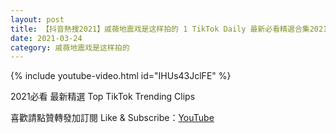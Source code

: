 ```yaml
---
layout: post
title: 【抖音熱搜2021】戚薇地震戏是这样拍的 1 TikTok Daily 最新必看精選合集2021 03 24
date: 2021-03-24
category: 戚薇地震戏是这样拍的
---
```


{% include youtube-video.html id="IHUs43JclFE" %}

2021必看 最新精選 Top TikTok Trending Clips

喜歡請點贊轉發加訂閱 Like & Subscribe：[YouTube](https://www.youtube.com/channel/UCAoR7VcanIPd04uEq_GIylA/videos)

